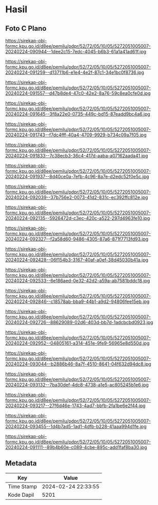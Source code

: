 # Hasil

## Foto C Plano

https://sirekap-obj-formc.kpu.go.id/d8ee/pemilu/pdpr/52/72/05/10/05/5272051005007-20240224-090944--1dee2c15-7edc-4045-b6b3-61a1a41ad61f.jpg

https://sirekap-obj-formc.kpu.go.id/d8ee/pemilu/pdpr/52/72/05/10/05/5272051005007-20240224-091259--d13711b6-e1e4-4e2f-87c1-34e1bc0f8736.jpg

https://sirekap-obj-formc.kpu.go.id/d8ee/pemilu/pdpr/52/72/05/10/05/5272051005007-20240224-091557--d47b8de4-47c0-42e2-8a76-59c8ea0cfe0d.jpg

https://sirekap-obj-formc.kpu.go.id/d8ee/pemilu/pdpr/52/72/05/10/05/5272051005007-20240224-091645--3f8a22e0-0735-449c-bd15-87eadd9bc4a6.jpg

https://sirekap-obj-formc.kpu.go.id/d8ee/pemilu/pdpr/52/72/05/10/05/5272051005007-20240224-091743--f7dc4fff-40a4-4709-9929-b734c09a7f05.jpg

https://sirekap-obj-formc.kpu.go.id/d8ee/pemilu/pdpr/52/72/05/10/05/5272051005007-20240224-091833--7c38ecb3-36c4-417d-aaba-a07162aada41.jpg

https://sirekap-obj-formc.kpu.go.id/d8ee/pemilu/pdpr/52/72/05/10/05/5272051005007-20240224-091937--8d40ce0a-7efb-4c96-8a7e-d2edc52f0e5c.jpg

https://sirekap-obj-formc.kpu.go.id/d8ee/pemilu/pdpr/52/72/05/10/05/5272051005007-20240224-092039--37b756e2-0073-41d2-831c-ec392ffc812e.jpg

https://sirekap-obj-formc.kpu.go.id/d8ee/pemilu/pdpr/52/72/05/10/05/5272051005007-20240224-092135--5926472d-c3ec-420c-a522-297d4963fe10.jpg

https://sirekap-obj-formc.kpu.go.id/d8ee/pemilu/pdpr/52/72/05/10/05/5272051005007-20240224-092327--f2a58d60-9486-4305-87a6-871f7713fd93.jpg

https://sirekap-obj-formc.kpu.go.id/d8ee/pemilu/pdpr/52/72/05/10/05/5272051005007-20240224-092428--06f154b3-3167-40af-a0ef-38d45030b41a.jpg

https://sirekap-obj-formc.kpu.go.id/d8ee/pemilu/pdpr/52/72/05/10/05/5272051005007-20240224-092533--6e186aed-0e32-42d2-a59a-ab7581bddc18.jpg

https://sirekap-obj-formc.kpu.go.id/d8ee/pemilu/pdpr/52/72/05/10/05/5272051005007-20240224-092846--c18578ab-bba9-44b1-a9d2-94806fee15eb.jpg

https://sirekap-obj-formc.kpu.go.id/d8ee/pemilu/pdpr/52/72/05/10/05/5272051005007-20240224-092726--88629089-02d6-403d-bb7d-1adcbcbd0923.jpg

https://sirekap-obj-formc.kpu.go.id/d8ee/pemilu/pdpr/52/72/05/10/05/5272051005007-20240224-092952--04805161-a314-451e-9fe9-56965e8d550d.jpg

https://sirekap-obj-formc.kpu.go.id/d8ee/pemilu/pdpr/52/72/05/10/05/5272051005007-20240224-093044--b2886b46-8a7f-4510-8641-04f632d94dc8.jpg

https://sirekap-obj-formc.kpu.go.id/d8ee/pemilu/pdpr/52/72/05/10/05/5272051005007-20240224-093132--7ba30def-4dc8-4738-a1e5-ac805245b1e6.jpg

https://sirekap-obj-formc.kpu.go.id/d8ee/pemilu/pdpr/52/72/05/10/05/5272051005007-20240224-093217--27f6d46e-1743-4ad7-bbfb-2fa1be6e2f44.jpg

https://sirekap-obj-formc.kpu.go.id/d8ee/pemilu/pdpr/52/72/05/10/05/5272051005007-20240224-093455--1d4b7ad5-1ad1-4dfb-b228-41aaa994d1fe.jpg

https://sirekap-obj-formc.kpu.go.id/d8ee/pemilu/pdpr/52/72/05/10/05/5272051005007-20240224-091111--89b4b60e-c089-4cbe-895c-add1faf8ba30.jpg


## Metadata

| Key        | Value               |
| ---------- | ------------------- |
| Time Stamp | 2024-02-24 22:33:55 |
| Kode Dapil | 5201                |



